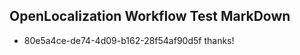 ## OpenLocalization Workflow Test MarkDown
* 80e5a4ce-de74-4d09-b162-28f54af90d5f thanks!

<!--HONumber=Jul16_HO4-->


